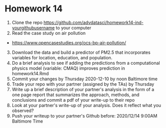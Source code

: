 # Homework 14

1. Clone the repo https://github.com/advdatasci/homework14-ind-yourgithubusername to your computer
2. Read the case study on air pollution
  - https://www.opencasestudies.org/ocs-bp-air-pollution/
3. Download the data and build a predictor of PM2.5 that incorporates variables for location, education, and population. 
4. Do a brief analysis to see if adding the predictions from a computational physics model (variable: CMAQ) improves prediction in homework14.Rmd
5. Commit your changes by Thursday 2020-12-10 by noon Baltimore time
6. Trade your repo with your partner (assigned by the TAs) by Thursday
7. Write up a brief description of your partner's analysis in the form of a one page report that summarizes the approach, methods, and conclusions and commit a pdf of your write-up to their repo
8. Look at your partner's write-up of your analysis. Does it reflect what you observed?
9. Push your writeup to your partner's Github before: 2020/12/14 9:00AM Baltimore Time

